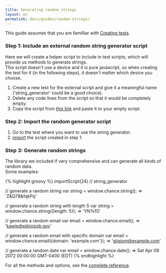 ```yaml
---
title: Generating random strings
layout: en
permalink: docs/guides/random-strings/	
---
```


This guide assumes that you are familliar with [Creating tests](/docs/getting-started/first-test/ "First test").
### Step 1: Include an external random string generator script

Here we will create a helper script to include in test scripts, which will provide us methods to generate strings.  
This script doesn't use a device and it is pure javascript, so when creating the test for it (in the following steps), it doesn't matter which device you choose.  

1. Create a new test for the external script and give it a meaningful name ('string_generator' could be a good choice).  
2. Delete any code lines from the script so that it would be completely empty.  
3. Copy the script from <a href="https://raw.github.com/testobject/public/master/chance.js" target="_blank">this link</a> and paste it to your empty script. 

### Step 2: Import the random generator script

1. Go to the test where you want to use the string generator.  
2. <a href="/docs/api/scripting/#importScript" target="_blank">import</a> the script created in step 1.  

### Step 3: Generate random strings

The library we included if very comprehensive and can generate all kinds of random data.  
Some examples:  

{% highlight groovy %}
importScript(24) // string_generator

// generate a random string
var string = window.chance.string();
=> 'Z&Q78&fqkPq'

// generate a random string with length 5
var string = window.chance.string({length: 5});
=> 'YN%fG'

// generate a random email
var email = window.chance.email();
=> 'kawip@piklojzob.gov'

// generate a random email with specific domain
var email = window.chance.email({domain: 'example.com'});
=> 'giigjom@example.com'

// generate a random date
var email = window.chance.date();
=> Sat Apr 09 2072 00:00:00 GMT-0400 (EDT)
{% endhighlight %}

For all the methods and options, see the <a href="http://chancejs.com/#basics" target="_blank"> complete reference</a>.
